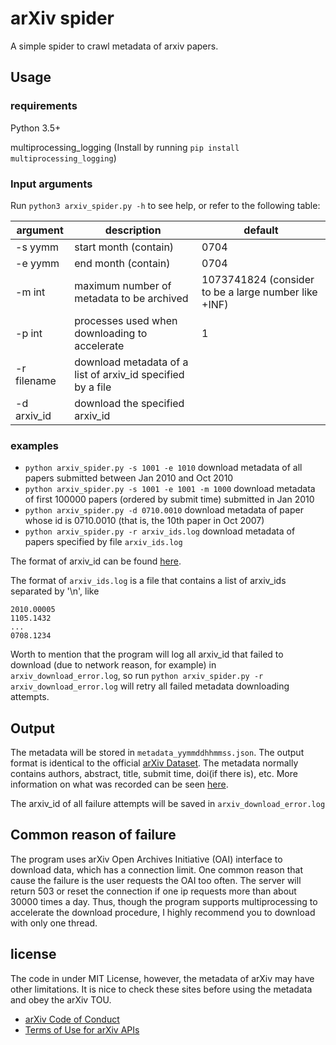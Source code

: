 # arXiv spider

A simple spider to crawl metadata of arxiv papers.

## Usage

### requirements

Python 3.5+

multiprocessing_logging (Install by running `pip install multiprocessing_logging`)

### Input arguments

Run `python3 arxiv_spider.py -h` to see help, or refer to the following table:

| argument | description | default |
|----------|-------------|---------|
| -s yymm      | start month (contain) | 0704    |
| -e yymm      | end month (contain) | 0704 |
| -m int | maximum number of metadata to be archived | 1073741824 (consider to be a large number like +INF) |
| -p int | processes used when downloading to accelerate | 1 |
| -r filename | download metadata of a list of arxiv_id specified by a file | | 
| -d arxiv_id | download the specified arxiv_id| |

### examples

* `python arxiv_spider.py -s 1001 -e 1010` download metadata of all papers submitted between Jan 2010 and Oct 2010
* `python arxiv_spider.py -s 1001 -e 1001 -m 1000` download metadata of first 100000 papers (ordered by submit time) submitted in Jan 2010
* `python arxiv_spider.py -d 0710.0010` download metadata of paper whose id is 0710.0010 (that is, the 10th paper in Oct 2007)
* `python arxiv_spider.py -r arxiv_ids.log` download metadata of papers specified by file `arxiv_ids.log`

The format of arxiv_id can be found [here](https://arxiv.org/help/arxiv_identifier).

The format of `arxiv_ids.log` is a file that contains a list of arxiv_ids separated by '\n', like
```text
2010.00005
1105.1432
...
0708.1234
```

Worth to mention that the program will log all arxiv_id that failed to download (due to network reason, for example) in `arxiv_download_error.log`, so run `python arxiv_spider.py -r arxiv_download_error.log` will retry all failed metadata downloading attempts.

## Output

The metadata will be stored in `metadata_yymmddhhmmss.json`.
The output format is identical to the official [arXiv Dataset](https://www.kaggle.com/Cornell-University/arxiv).
The metadata normally contains authors, abstract, title, submit time, doi(if there is), etc. More information on what was recorded can be seen [here](https://arxiv.org/help/bulk_data).

The arxiv_id of all failure attempts will be saved in `arxiv_download_error.log`

## Common reason of failure

The program uses arXiv Open Archives Initiative (OAI) interface to download data, which has a connection limit.
One common reason that cause the failure is the user requests the OAI too often.
The server will return 503 or reset the connection if one ip requests more than about 30000 times a day.
Thus, though the program supports multiprocessing to accelerate the download procedure, I highly recommend you to download with only one thread.

## license

The code in under MIT License, however, the metadata of arXiv may have other limitations.
It is nice to check these sites before using the metadata and obey the arXiv TOU.
* [arXiv Code of Conduct](https://arxiv.org/help/policies/code_of_conduct)
* [Terms of Use for arXiv APIs](https://arxiv.org/help/api/tou)